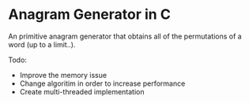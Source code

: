 # Anagram Generator in C

An primitive anagram generator that obtains all of the permutations of a word (up to a limit..).

Todo:

- Improve the memory issue
- Change algoritim in order to increase performance
- Create multi-threaded implementation
